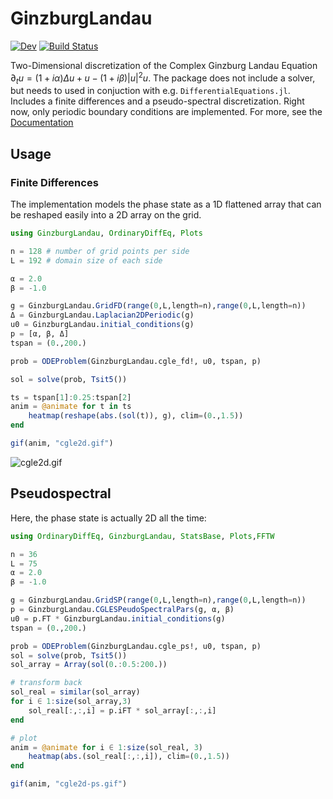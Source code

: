 # GinzburgLandau

[![Dev](https://img.shields.io/badge/docs-dev-blue.svg)](https://maximilian-gelbrecht.github.io/GinzburgLandau.jl/dev/)
[![Build Status](https://github.com/maximilian-gelbrecht/GinzburgLandau.jl/actions/workflows/CI.yml/badge.svg?branch=main)](https://github.com/maximilian-gelbrecht/GinzburgLandau.jl/actions/workflows/CI.yml?query=branch%3Amain)

Two-Dimensional discretization of the Complex Ginzburg Landau Equation $\partial_t u = (1 + i\alpha)\Delta u + u - (1+i\beta)|u|^2u$. The package does not include a solver, but needs to used in conjuction with e.g. `DifferentialEquations.jl`. Includes a finite differences and a pseudo-spectral discretization. Right now, only periodic boundary conditions are implemented. For more, see the [Documentation]((https://maximilian-gelbrecht.github.io/GinzburgLandau.jl/dev/))

## Usage 

### Finite Differences 

The implementation models the phase state as a 1D flattened array that can be reshaped easily into a 2D array on the grid. 


```julia 
using GinzburgLandau, OrdinaryDiffEq, Plots

n = 128 # number of grid points per side
L = 192 # domain size of each side

α = 2.0
β = -1.0

g = GinzburgLandau.GridFD(range(0,L,length=n),range(0,L,length=n))
Δ = GinzburgLandau.Laplacian2DPeriodic(g)
u0 = GinzburgLandau.initial_conditions(g)
p = [α, β, Δ]
tspan = (0.,200.)

prob = ODEProblem(GinzburgLandau.cgle_fd!, u0, tspan, p)

sol = solve(prob, Tsit5())

ts = tspan[1]:0.25:tspan[2]
anim = @animate for t in ts
    heatmap(reshape(abs.(sol(t)), g), clim=(0.,1.5))
end

gif(anim, "cgle2d.gif")
```

![cgle2d.gif](cgle2d.gif)


## Pseudospectral 

Here, the phase state is actually 2D all the time:

```julia
using OrdinaryDiffEq, GinzburgLandau, StatsBase, Plots,FFTW 

n = 36
L = 75
α = 2.0
β = -1.0

g = GinzburgLandau.GridSP(range(0,L,length=n),range(0,L,length=n))
p = GinzburgLandau.CGLESPeudoSpectralPars(g, α, β)
u0 = p.FT * GinzburgLandau.initial_conditions(g)
tspan = (0.,200.)

prob = ODEProblem(GinzburgLandau.cgle_ps!, u0, tspan, p)
sol = solve(prob, Tsit5())
sol_array = Array(sol(0.:0.5:200.))

# transform back 
sol_real = similar(sol_array)
for i ∈ 1:size(sol_array,3)
    sol_real[:,:,i] = p.iFT * sol_array[:,:,i]
end

# plot
anim = @animate for i ∈ 1:size(sol_real, 3)
    heatmap(abs.(sol_real[:,:,i]), clim=(0.,1.5))
end

gif(anim, "cgle2d-ps.gif")
```